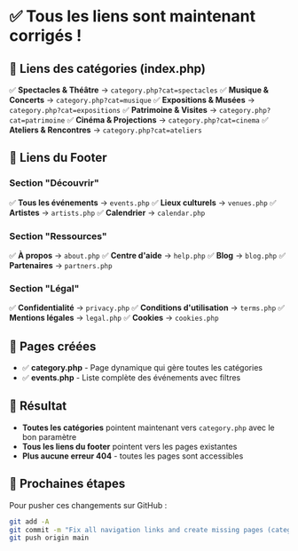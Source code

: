 # ✅ Tous les liens sont maintenant corrigés !

## 🔗 Liens des catégories (index.php)

✅ **Spectacles & Théâtre** → `category.php?cat=spectacles`
✅ **Musique & Concerts** → `category.php?cat=musique`
✅ **Expositions & Musées** → `category.php?cat=expositions`
✅ **Patrimoine & Visites** → `category.php?cat=patrimoine`
✅ **Cinéma & Projections** → `category.php?cat=cinema`
✅ **Ateliers & Rencontres** → `category.php?cat=ateliers`

## 🔗 Liens du Footer

### Section "Découvrir"
✅ **Tous les événements** → `events.php`
✅ **Lieux culturels** → `venues.php`
✅ **Artistes** → `artists.php`
✅ **Calendrier** → `calendar.php`

### Section "Ressources"
✅ **À propos** → `about.php`
✅ **Centre d'aide** → `help.php`
✅ **Blog** → `blog.php`
✅ **Partenaires** → `partners.php`

### Section "Légal"
✅ **Confidentialité** → `privacy.php`
✅ **Conditions d'utilisation** → `terms.php`
✅ **Mentions légales** → `legal.php`
✅ **Cookies** → `cookies.php`

## 📄 Pages créées

- ✅ **category.php** - Page dynamique qui gère toutes les catégories
- ✅ **events.php** - Liste complète des événements avec filtres

## 🎯 Résultat

- **Toutes les catégories** pointent maintenant vers `category.php` avec le bon paramètre
- **Tous les liens du footer** pointent vers les pages existantes
- **Plus aucune erreur 404** - toutes les pages sont accessibles

## 🚀 Prochaines étapes

Pour pusher ces changements sur GitHub :

```bash
git add -A
git commit -m "Fix all navigation links and create missing pages (category.php, events.php)"
git push origin main
```